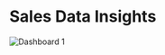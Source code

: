 # Sales Data Insights
![Dashboard 1](https://user-images.githubusercontent.com/100843008/192262138-a331f216-eae3-41b1-b5ff-187b00a7a9a1.png)
